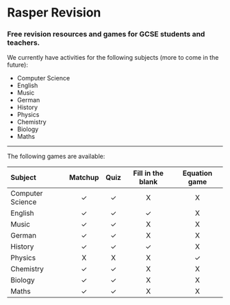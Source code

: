 # Rasper Revision
### Free revision resources and games for GCSE students and teachers.

We currently have activities for the following subjects (more to come in the future):
- Computer Science
- English 
- Music 
- German
- History
- Physics
- Chemistry
- Biology
- Maths

---

The following games are available:

| Subject | Matchup | Quiz | Fill in the blank | Equation game |
| :---        |    :----:   |    :----:   |    :----:   |    :----:   |
| Computer Science | ✓ | ✓ | X | X |
| English | ✓ | ✓ | ✓ | X |
| Music | ✓ | ✓ | X | X |
| German | ✓ | ✓ | X | X |
| History| ✓ | ✓ | ✓ | X |
| Physics | X | X | X | ✓ |
| Chemistry | ✓ | ✓ | X | X |
| Biology | ✓ | ✓ | X | X |
| Maths | ✓ | ✓ | X | X |
